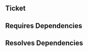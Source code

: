 ## Ticket
<!---
  Does this work have a corresponding ticket?

  Please link your Jira ticket by including it in one of the following reference:
    - the PR title
    - branch name
    - commit message
  
  By referencing it, it will let the QA team to know what to watch out for when creating a new release.

  Example:

  [LINK-777](https://smartcontract-it.atlassian.net/browse/LINK-777)
--> 

## Requires Dependencies
<!---
  Does this work depend on other open PRs?

  Please list other PRs that are blocking this PR.

  Example:

  - https://github.com/smartcontractkit/chainlink-common/pull/7777777
-->

## Resolves Dependencies
<!---
  Does this work support other open PRs? 

  Please list other PRs that are waiting for this PR to be merged.

  Example:

  - https://github.com/smartcontractkit/ccip/pull/7777777
-->
